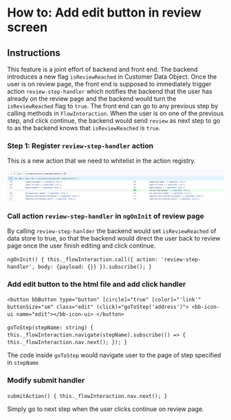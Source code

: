 # How to: Add edit button in review screen
## Instructions

This feature is a joint effort of backend and front end. The backend introduces a new flag `isReviewReached` in Customer Data Object. Once the user is on review page, the front end is supposed to immediately trigger action `review-step-handler` which notifies the backend that the user has already on the review page and the backend would turn the `isReviewReached` flag to `true`. The front end can go to any previous step by calling methods in `FlowInteraction`. When the user is on one of the previous step, and click continue, the backend would send `review` as next step to go to as the backend knows that `isReviewReached` is `true`.

### Step 1: Register `review-step-handler` action

This is a new action that we need to whitelist in the action registry.

![](./how-to-add-edit-button-in-review-screen-0.png)

### Call action `review-step-handler` in `ngOnInit` of review page

By calling `review-step-hanlder` the backend would set `isReviewReached` of data store to true, so that the backend would direct the user back to review page once the user finish editing and click continue.

`ngOnInit() { this._flowInteraction.call({ action: 'review-step-handler', body: {payload: {}} }).subscribe(); }`

### Add edit button to the html file and add click handler

`<button bbButton type="button" [circle]="true" [color]="'link'" buttonSize="sm" class="edit" (click)="goToStep('address')"> <bb-icon-ui name="edit"></bb-icon-ui> </button>`

`goToStep(stepName: string) { this._flowInteraction.navigate(stepName).subscribe(() => { this._flowInteraction.nav.next(); }); }`

The code inside `goToStep` would navigate user to the page of step specified in `stepName`

### Modify submit handler

`submitAction() { this._flowInteraction.nav.next(); }`

Simply go to next step when the user clicks continue on review page.